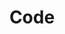 ---
categories: ["Examples", "Placeholders"]
tags: ["test","docs"] 
title: "Code"
linkTitle: "Code"
weight: -2
description: >
  What does your user need to know to try your project?
---